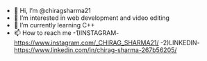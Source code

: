 - 👋 Hi, I’m @chiragsharma21
- 👀 I’m interested in web development and video editing
- 🌱 I’m currently learning C++
- 📫 How to reach me 
   -1)INSTAGRAM-https://www.instagram.com/_CHIRAG_SHARMA21/
                                -2)LINKEDIN-https://www.linkedin.com/in/chirag-sharma-267b56205/

<!---
chiragsharma21/chiragsharma21 is a ✨ special ✨ repository because its `README.md` (this file) appears on your GitHub profile.
You can click the Preview link to take a look at your changes.
--->
